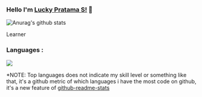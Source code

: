 <!--
**luckysopyantoro/luckysopyantoro** is a ✨ _special_ ✨ repository because its `README.md` (this file) appears on your GitHub profile. -->

### Hello I'm [Lucky Pratama S!](https://www.linkedin.com/in/lucky-sopyantoro-a605a9138/) 👋

<img align="center" src="https://github-readme-stats.vercel.app/api?username=luckysopyantoro&show_icons=true&include_all_commits=true&theme=default" alt="Anurag's github stats"/>

Learner

### Languages :
<img align="left" src="https://github-readme-stats.vercel.app/api/top-langs/?username=luckysopyantoro&layout=compact&theme=default"/>

<br>

*NOTE: Top languages does not indicate my skill level or something like that, it's a github metric of which languages i have the most code on github, it's a new feature of [github-readme-stats](https://github.com/anuraghazra/github-readme-stats)

